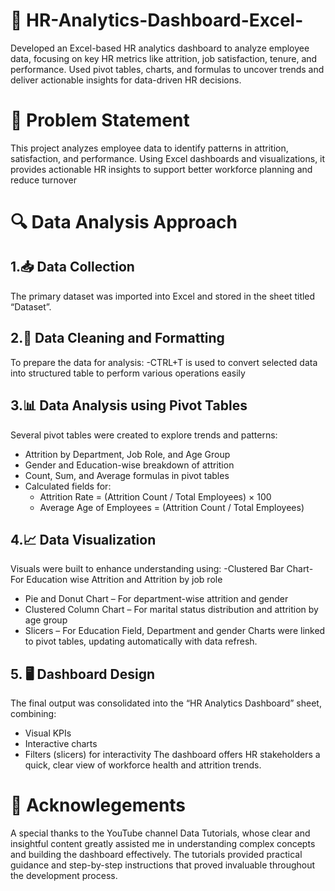# 👥 HR-Analytics-Dashboard-Excel-
Developed an Excel-based HR analytics dashboard to analyze employee data, focusing on key HR metrics like attrition, job satisfaction, tenure, and performance. Used pivot tables, charts, and formulas to uncover trends and deliver actionable insights for data-driven HR decisions.
#  🧩 Problem Statement 
This project analyzes employee data to identify patterns in attrition, satisfaction, and performance. Using Excel dashboards and visualizations, it provides actionable HR insights to support better workforce planning and reduce turnover
# 🔍 Data Analysis Approach
##  1.📥 Data Collection
The primary dataset was imported into Excel and stored in the sheet titled “Dataset”. 
## 2.🧹 Data Cleaning and Formatting
To prepare the data for analysis:
-CTRL+T is used to convert selected data into structured table to perform various operations easily
## 3.📊  Data Analysis using Pivot Tables
Several pivot tables were created to explore trends and patterns:
- Attrition by Department, Job Role, and Age Group
- Gender and Education-wise breakdown of attrition
- Count, Sum, and Average formulas in pivot tables
- Calculated fields for:
  - Attrition Rate = (Attrition Count / Total Employees) × 100
  - Average Age of Employees = (Attrition Count / Total Employees)
## 4.📈 Data Visualization
Visuals were built to enhance understanding using:
-Clustered Bar Chart- For Education wise Attrition and Attrition by job role
- Pie and Donut Chart – For department-wise attrition and gender
- Clustered Column Chart – For marital status distribution and attrition by age group
- Slicers – For Education Field, Department and gender 
Charts were linked to pivot tables, updating automatically with data refresh.
## 5. 🖥️ Dashboard Design
The final output was consolidated into the “HR Analytics Dashboard” sheet, combining:
- Visual KPIs
- Interactive charts
- Filters (slicers) for interactivity
The dashboard offers HR stakeholders a quick, clear view of workforce health and attrition trends.
# 🙌 Acknowlegements 
A special thanks to the YouTube channel Data Tutorials, whose clear and insightful content greatly assisted me in understanding complex concepts and building the dashboard effectively. The tutorials provided practical guidance and step-by-step instructions that proved invaluable throughout the development process.


